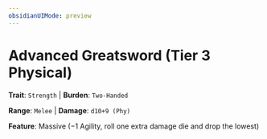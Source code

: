 ```yaml
---
obsidianUIMode: preview
---
```

# Advanced Greatsword (Tier 3 Physical)

**Trait**: `Strength` | **Burden**: `Two-Handed`

**Range**: `Melee` | **Damage**: `d10+9 (Phy)`

**Feature**: Massive (−1 Agility, roll one extra damage die and drop the lowest)